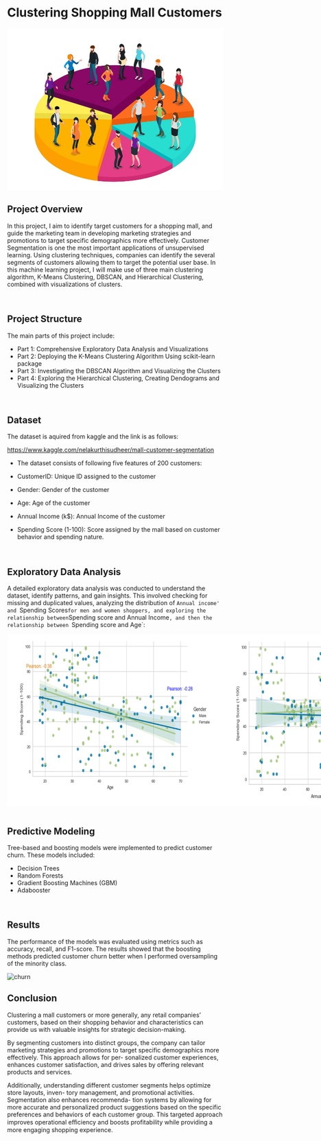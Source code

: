 # Clustering Shopping Mall Customers

<img src="img/clustering pic.jpeg" alt="clustering" width="600"/>

<br>
  
## Project Overview
In this project, I aim to identify target customers for a shopping mall, and guide the marketing team in developing marketing strategies and promotions to target specific demographics more effectively. Customer Segmentation is one the most important applications of unsupervised learning. Using clustering techniques, companies can identify the several segments of customers allowing them to target the potential user base. In this machine learning project, I will make use of three main clustering algorithm, K-Means Clustering, DBSCAN, and Hierarchical Clustering, combined with visualizations of clusters.

<br>

## Project Structure
The main parts of this project include:
- Part 1: Comprehensive Exploratory Data Analysis and Visualizations
- Part 2: Deploying the K-Means Clustering Algorithm Using scikit-learn package
- Part 3: Investigating the DBSCAN Algorithm and Visualizing the Clusters
- Part 4: Exploring the Hierarchical Clustering, Creating Dendograms and Visualizing the Clusters

<br>

## Dataset 
The dataset is aquired from kaggle and the link is as follows:

https://www.kaggle.com/nelakurthisudheer/mall-customer-segmentation

- The dataset consists of following five features of 200 customers:

- CustomerID: Unique ID assigned to the customer

- Gender: Gender of the customer

- Age: Age of the customer
  
- Annual Income (k$): Annual Income of the customer

- Spending Score (1-100): Score assigned by the mall based on customer behavior and spending nature.

<br>

## Exploratory Data Analysis
A detailed exploratory data analysis was conducted to understand the dataset, identify patterns, and gain insights. This involved checking for missing and duplicated values, analyzing the distribution of `Annual income' and `Spending Scores` for men and women shoppers, and exploring the relationship between `Spending score and Annual Income`, and then the relationship between `Spending score and Age`:

<div style="display: flex; justify-content: space-between;">
    <img src="img/Correlation 1.png" alt="correlation 1" width="505" height="400"/>
    <img src="img/Correlation 2.png" alt="correlation 2" width="505" height="400"/>
</div>
<br>


## Predictive Modeling
Tree-based and boosting models were implemented to predict customer churn. These models included:
- Decision Trees
- Random Forests
- Gradient Boosting Machines (GBM)
- Adabooster

<br>

## Results
The performance of the models was evaluated using metrics such as accuracy, recall, and F1-score. The results showed that the boosting methods predicted customer churn better when I performed oversampling of the minority class.

<img src="img/Metrics.png" alt="churn" width="600"/>
<br>

## Conclusion
Clustering a mall customers or more generally, any retail companies’ customers, based on their shopping behavior and characteristics can provide us with valuable insights for strategic decision-making.

By segmenting customers into distinct groups, the company can tailor marketing strategies and promotions to target specific demographics more effectively. This approach allows for per- sonalized customer experiences, enhances customer satisfaction, and drives sales by offering relevant products and services.

Additionally, understanding different customer segments helps optimize store layouts, inven- tory management, and promotional activities. Segmentation also enhances recommenda- tion systems by allowing for more accurate and personalized product suggestions based on the specific preferences and behaviors of each customer group. This targeted approach improves operational eﬀiciency and boosts profitability while providing a more engaging shopping experience.
<br>
<br>


